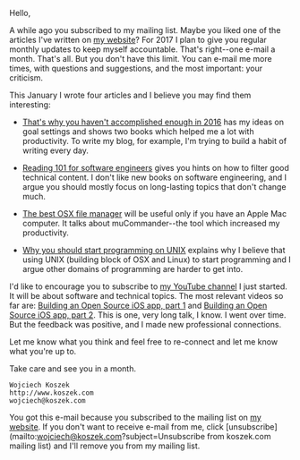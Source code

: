 Hello,

A while ago you subscribed to my mailing list. Maybe you liked one of the
articles I've written on [my website](http://www.koszek.com)?  For 2017 I
plan to give you regular monthly updates to keep myself accountable. That's
right--one e-mail a month. That's all. But you don't have this limit. You
can e-mail me more times, with questions and suggestions, and the most
important: your criticism.

This January I wrote four articles and I believe you may find them
interesting:

- [That's why you haven't accomplished enough in 2016](http://www.koszek.com/blog/2017/01/02/thats-why-you-havent-accomplished-enough-in-2016/)
  has my ideas on goal settings and shows two books which helped me a lot
  with productivity. To write my blog, for example, I'm trying to build a
  habit of writing every day.

- [Reading 101 for software engineers](http://www.koszek.com/blog/2017/01/17/reading-for-software-engineers/)
  gives you hints on how to filter good technical content. I don't like new
  books on software engineering, and I argue you should mostly focus on
  long-lasting topics that don't change much.

- [The best OSX file manager](http://www.koszek.com/blog/2017/01/18/the-best-osx-file-manager/)
  will be useful only if you have an Apple Mac computer. It talks about
  muCommander--the tool which increased my productivity.

- [Why you should start programming on UNIX](http://www.koszek.com/blog/2017/01/28/why-you-should-start-programming-on-unix/)
  explains why I believe that using UNIX (building block of OSX and Linux)
  to start programming and I argue other domains of programming are harder
  to get into.

I'd like to encourage you to subscribe to [my YouTube
channel](https://www.youtube.com/user/wkoszek) I just started. It will be
about software and technical topics. The most relevant videos so far are:
[Building an Open Source iOS app, part 1](https://www.youtube.com/watch?v=zY6YDXyF6ks&t=726s) and
[Building an Open Source iOS app, part 2](https://www.youtube.com/watch?v=gE49zGSFcio&t=46s).
This is one, very long talk, I know. I went over time. But the feedback was positive, and I
made new professional connections.

Let me know what you think and feel free to re-connect and let me know what
you're up to.

Take care and see you in a month.

	Wojciech Koszek
	http://www.koszek.com
	wojciech@koszek.com

You got this e-mail because you subscribed to the mailing list on
[my website](http://www.koszek.com). If you don't want to receive e-mail
from me, click
[unsubscribe](mailto:wojciech@koszek.com?subject=Unsubscribe from koszek.com mailing list)
and I'll remove you from my mailing list.
